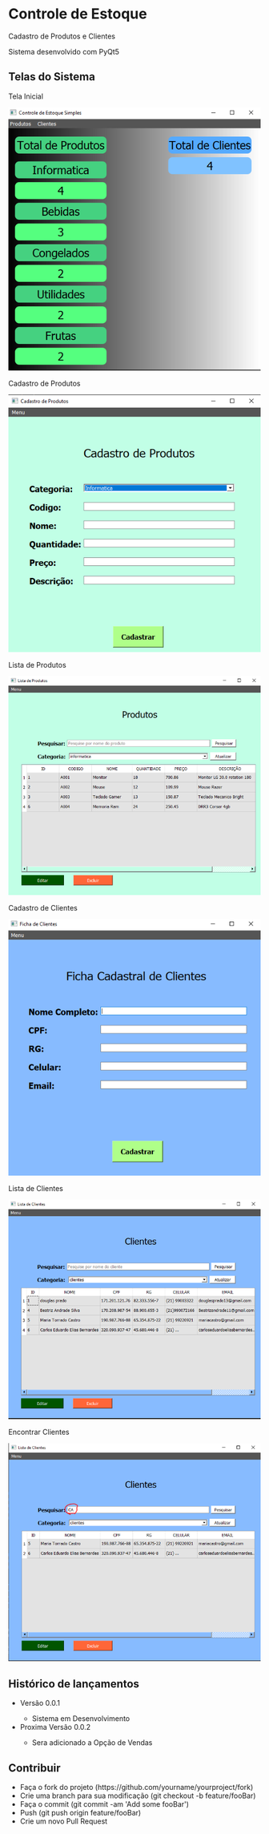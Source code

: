 <h1 alinn="center">Controle de Estoque</h1>

<p>Cadastro de Produtos e Clientes<p>

<p>Sistema desenvolvido com PyQt5<p>

<h2>Telas do Sistema</h2>

<p>Tela Inicial</p>
<img src="ControleDeEstoque/images/TelaInicial.PNG"/>

<p>Cadastro de Produtos</p>
<img src="ControleDeEstoque/images/CadastroDeProdutos.PNG"/>

<p>Lista de Produtos</p>
<img src="ControleDeEstoque/images/ListaProdutos.PNG"/>

<p>Cadastro de Clientes</p>
<img src="ControleDeEstoque/images/FichaClientesPNG.PNG"/>

<p>Lista de Clientes</p>
<img src="ControleDeEstoque/images/ListaClientes.PNG"/>

<p>Encontrar Clientes</p>
<img src="ControleDeEstoque/images/ListaClientesPesquisa.PNG"/>

<h2>Histórico de lançamentos</h2>
<ul>
  <li>Versão 0.0.1</li>
  <ul>
    <li>Sistema em Desenvolvimento</li>
  </ul>
  <li>Proxima Versão 0.0.2</li>
  <ul>
    <li>Sera adicionado a Opção de Vendas</li>
  </ul>
</ul>

<h2>Contribuir</h2>
<ul>
  <li>Faça o fork do projeto (https://github.com/yourname/yourproject/fork)</li>
  <li>Crie uma branch para sua modificação (git checkout -b feature/fooBar)</li>
  <li>Faça o commit (git commit -am 'Add some fooBar')</li>
  <li>Push (git push origin feature/fooBar)</li>
  <li>Crie um novo Pull Request</li>
</ul>

